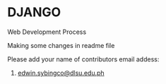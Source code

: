 # DJANGO
Web Development Process

Making some changes in readme file

Please add your name of contributors email addess:
1. edwin.sybingco@dlsu.edu.ph
